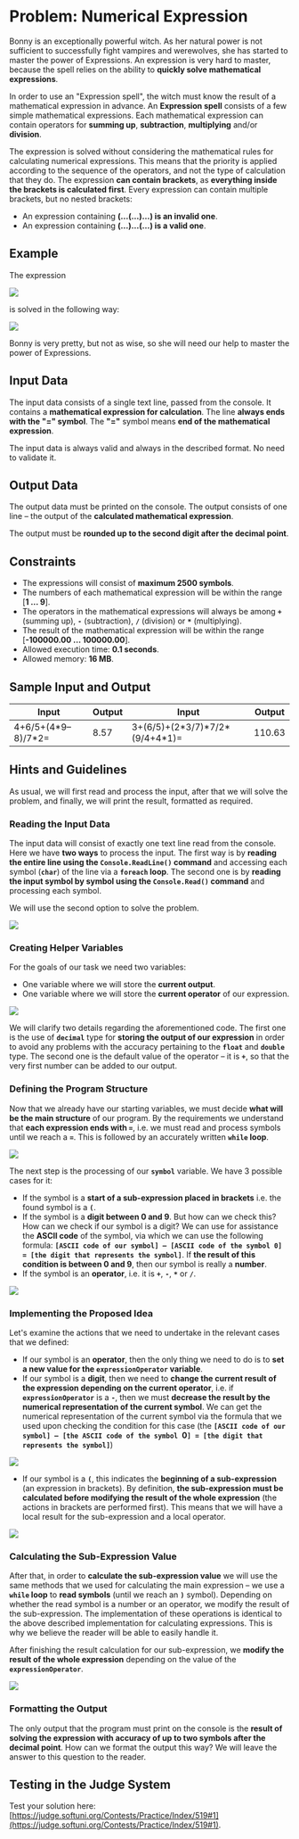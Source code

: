 # Problem: Numerical Expression

Bonny is an exceptionally powerful witch. As her natural power is not sufficient to successfully fight vampires and werewolves, she has started to master the power of Expressions. An expression is very hard to master, because the spell relies on the ability to **quickly solve mathematical expressions**.

In order to use an "Expression spell", the witch must know the result of a mathematical expression in advance. An **Expression spell** consists of a few simple mathematical expressions. Each mathematical expression can contain operators for **summing up**, **subtraction**, **multiplying** and/or **division**.

The expression is solved without considering the mathematical rules for calculating numerical expressions. This means that the priority is applied according to the sequence of the operators, and not the type of calculation that they do. The expression **can contain brackets**, as **everything inside the brackets is calculated first**. Every expression can contain multiple brackets, but no nested brackets:
- An expression containing **(…(…)…) is an invalid one**.
- An expression containing **(…)…(…) is a valid one**.

## Example

The expression

![](/assets/chapter-9-2-images/02.X-expression-01.png)

is solved in the following way:

![](/assets/chapter-9-2-images/02.X-expression-02.png)

Bonny is very pretty, but not as wise, so she will need our help to master the power of Expressions.

## Input Data

The input data consists of a single text line, passed from the console. It contains a **mathematical expression for calculation**. The line **always ends with the "=" symbol**. The **"="** symbol means **end of the mathematical expression**.

The input data is always valid and always in the described format. No need to validate it.

## Output Data

The output data must be printed on the console. The output consists of one line – the output of the **calculated mathematical expression**.

The output must be **rounded up to the second digit after the decimal point**.

## Constraints

- The expressions will consist of **maximum 2500 symbols**.
- The numbers of each mathematical expression will be within the range [**1 … 9**].
- The operators in the mathematical expressions will always be among **`+`** (summing up), **`-`** (subtraction), **`/`** (division) or **`*`** (multiplying).
- The result of the mathematical expression will be within the range [**-100000.00 … 100000.00**].
- Allowed execution time: **0.1 seconds**.
- Allowed memory: **16 MB**.

## Sample Input and Output

| Input                           | Output  | Input                           | Output  |
|--------------------------------|--------|-------------------------------|--------|
| 4+6/5+(4\*9–8)/7\*2=           | 8.57   |3+(6/5)+(2\*3/7)\*7/2\*(9/4+4\*1)= | 110.63 |

## Hints and Guidelines

As usual, we will first read and process the input, after that we will solve the problem, and finally, we will print the result, formatted as required.

### Reading the Input Data

The input data will consist of exactly one text line read from the console. Here we have **two ways** to process the input. The first way is by **reading the entire line using the `Console.ReadLine()` command** and accessing each symbol (**`char`**) of the line via a **`foreach` loop**. The second one is by **reading the input symbol by symbol using the `Console.Read()` command** and processing each symbol.

We will use the second option to solve the problem.

![](/assets/chapter-9-2-images/02.X-expression-03.png)

### Creating Helper Variables

For the goals of our task we need two variables:
* One variable where we will store the **current output**.
* One variable where we will store the **current operator** of our expression.

![](/assets/chapter-9-2-images/02.X-expression-04.png)

We will clarify two details regarding the aforementioned code. The first one is the use of **`decimal`** type for **storing the output of our expression** in order to avoid any problems with the accuracy pertaining to the **`float`** and **`double`** type. The second one is the default value of the operator – it is **`+`**, so that the very first number can be added to our output.

### Defining the Program Structure

Now that we already have our starting variables, we must decide **what will be the main structure** of our program. By the requirements we understand that **each expression ends with `=`**, i.e. we must read and process symbols until we reach a **`=`**. This is followed by an accurately written **`while` loop**.

![](/assets/chapter-9-2-images/02.X-expression-05.png)

The next step is the processing of our **`symbol`** variable. We have 3 possible cases for it:
* If the symbol is a **start of a sub-expression placed in brackets** i.e. the found symbol is a **`(`**.
* If the symbol is a **digit between 0 and 9**. But how can we check this? How can we check if our symbol is a digit? We can use for assistance the **ASCII code** of the symbol, via which we can use the following formula: **`[ASCII code of our symbol] – [ASCII code of the symbol 0] = [the digit that represents the symbol]`**. If **the result of this condition is between 0 and 9**, then our symbol is really a **number**.
* If the symbol is an **operator**, i.e. it is **`+`**, **`-`**, **`*`** or **`/`**.

![](/assets/chapter-9-2-images/02.X-expression-06.png)

### Implementing the Proposed Idea

Let's examine the actions that we need to undertake in the relevant cases that we defined:
* If our symbol is an **operator**, then the only thing we need to do is to **set a new value for the `expressionOperator` variable**.
* If our symbol is a **digit**, then we need to **change the current result of the expression depending on the current operator**, i.e. if  **`expressionOperator`** is a **`-`**, then we must **decrease the result by the numerical representation of the current symbol**. We can get the numerical representation of the current symbol via the formula that we used upon checking the condition for this case (the **`[ASCII code of our symbol] – [the ASCII code of the symbol `0`] = [the digit that represents the symbol]`**)

![](/assets/chapter-9-2-images/02.X-expression-07.png)

* If our symbol is a **`(`**, this indicates the **beginning of a sub-expression** (an expression in brackets). By definition, **the sub-expression must be calculated before modifying the result of the whole expression** (the actions in brackets are performed first). This means that we will have a local result for the sub-expression and a local operator.

![](/assets/chapter-9-2-images/02.X-expression-08.png)

### Calculating the Sub-Expression Value

After that, in order to **calculate the sub-expression value** we will use the same methods that we used for calculating the main expression – we use a **`while` loop** to **read symbols** (until we reach an **`)`** symbol). Depending on whether the read symbol is a number or an operator, we modify the result of the sub-expression. The implementation of these operations is identical to the above described implementation for calculating expressions. This is why we believe the reader will be able to easily handle it.

After finishing the result calculation for our sub-expression, we **modify the result of the whole expression** depending on the value of the **`expressionOperator`**.

![](/assets/chapter-9-2-images/02.X-expression-09.png)

### Formatting the Output

The only output that the program must print on the console is the **result of solving the expression with accuracy of up to two symbols after the decimal point**. How can we format the output this way? We will leave the answer to this question to the reader.

## Testing in the Judge System

Test your solution here: [https://judge.softuni.org/Contests/Practice/Index/519#1](https://judge.softuni.org/Contests/Practice/Index/519#1).
